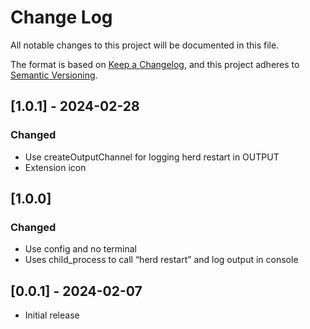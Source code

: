 # Change Log

All notable changes to this project will be documented in this file.

The format is based on [Keep a Changelog](https://keepachangelog.com/en/1.1.0/),
and this project adheres to [Semantic Versioning](https://semver.org/spec/v2.0.0.html).

## [1.0.1] - 2024-02-28

### Changed

- Use createOutputChannel for logging herd restart in OUTPUT
- Extension icon

## [1.0.0]

### Changed

- Use config and no terminal
- Uses child_process to call “herd restart” and log output in console

## [0.0.1] - 2024-02-07

- Initial release